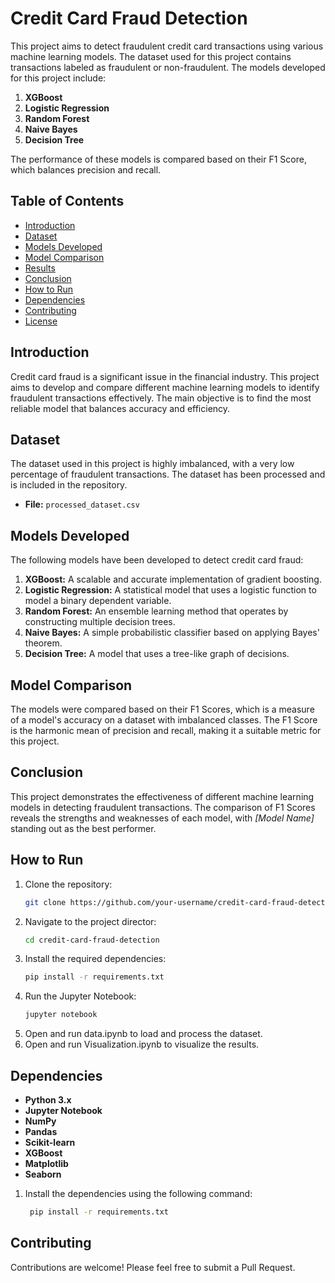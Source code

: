 # Credit Card Fraud Detection

This project aims to detect fraudulent credit card transactions using various machine learning models. The dataset used for this project contains transactions labeled as fraudulent or non-fraudulent. The models developed for this project include:

1. **XGBoost**
2. **Logistic Regression**
3. **Random Forest**
4. **Naive Bayes**
5. **Decision Tree**

The performance of these models is compared based on their F1 Score, which balances precision and recall.

## Table of Contents

- [Introduction](#introduction)
- [Dataset](#dataset)
- [Models Developed](#models-developed)
- [Model Comparison](#model-comparison)
- [Results](#results)
- [Conclusion](#conclusion)
- [How to Run](#how-to-run)
- [Dependencies](#dependencies)
- [Contributing](#contributing)
- [License](#license)

## Introduction

Credit card fraud is a significant issue in the financial industry. This project aims to develop and compare different machine learning models to identify fraudulent transactions effectively. The main objective is to find the most reliable model that balances accuracy and efficiency.

## Dataset

The dataset used in this project is highly imbalanced, with a very low percentage of fraudulent transactions. The dataset has been processed and is included in the repository.

- **File:** `processed_dataset.csv`

## Models Developed

The following models have been developed to detect credit card fraud:

1. **XGBoost:** A scalable and accurate implementation of gradient boosting.
2. **Logistic Regression:** A statistical model that uses a logistic function to model a binary dependent variable.
3. **Random Forest:** An ensemble learning method that operates by constructing multiple decision trees.
4. **Naive Bayes:** A simple probabilistic classifier based on applying Bayes' theorem.
5. **Decision Tree:** A model that uses a tree-like graph of decisions.

## Model Comparison

The models were compared based on their F1 Scores, which is a measure of a model's accuracy on a dataset with imbalanced classes. The F1 Score is the harmonic mean of precision and recall, making it a suitable metric for this project.

## Conclusion

This project demonstrates the effectiveness of different machine learning models in detecting fraudulent transactions. The comparison of F1 Scores reveals the strengths and weaknesses of each model, with _[Model Name]_ standing out as the best performer.

## How to Run

1. Clone the repository:
   ```bash
   git clone https://github.com/your-username/credit-card-fraud-detection.git
2. Navigate to the project director:
   ```bash
   cd credit-card-fraud-detection
3. Install the required dependencies:
   ```bash
   pip install -r requirements.txt
4. Run the Jupyter Notebook:
   ```bash
   jupyter notebook
5. Open and run data.ipynb to load and process the dataset.
6. Open and run Visualization.ipynb to visualize the results.

## Dependencies

- **Python 3.x**
- **Jupyter Notebook**
- **NumPy**
- **Pandas**
- **Scikit-learn**
- **XGBoost**
- **Matplotlib**
- **Seaborn**

1. Install the dependencies using the following command:
   ```bash
    pip install -r requirements.txt
## Contributing
Contributions are welcome! Please feel free to submit a Pull Request.

